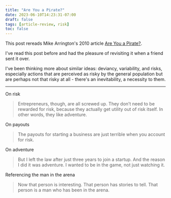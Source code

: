 ```yaml
---
title: "Are You a Pirate?"
date: 2023-06-10T14:23:31-07:00
draft: false
tags: [article-review, risk]
toc: false
---
```


This post rereads Mike Arrington's 2010 article [Are You a Pirate?](https://techcrunch.com/2010/10/31/are-you-a-pirate/).

I've read this post before and had the pleasure of revisiting it when a friend sent it over.

I've been thinking more about similar ideas: deviancy, variability, and risks, especially actions that are perceived as risky by the general population but are perhaps not that risky at all - there's an inevitability, a necessity to them.

---

On risk

> Entrepreneurs, though, are all screwed up. They don’t need to be rewarded for risk, because they actually get utility out of risk itself. In other words, they like adventure.

On payouts

> The payouts for starting a business are just terrible when you account for risk.

On adventure

> But I left the law after just three years to join a startup. And the reason I did it was adventure. I wanted to be in the game, not just watching it.

Referencing the man in the arena

> Now that person is interesting. That person has stories to tell. That person is a man who has been in the arena.
